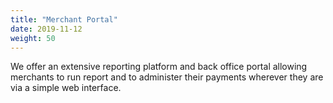 ```yaml
---
title: "Merchant Portal"
date: 2019-11-12
weight: 50
---
```

We offer an extensive reporting platform and back office portal allowing merchants to run report and to administer their payments wherever they are via a simple web interface.
